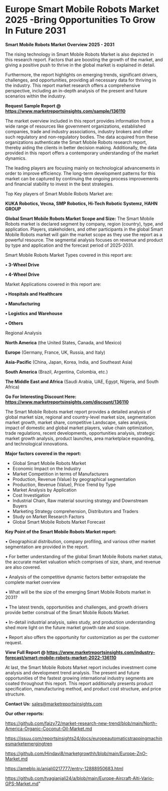 # Europe Smart Mobile Robots Market 2025 -Bring Opportunities To Grow In Future 2031

<Strong> Smart Mobile Robots Market Overview 2025 - 2031</strong>

The rising technology in Smart Mobile Robots Market is also depicted in this research report. Factors that are boosting the growth of the market, and giving a positive push to thrive in the global market is explained in detail.

Furthermore, the report highlights on emerging trends, significant drivers, challenges, and opportunities, providing all necessary data for thriving in the industry. This report market research offers a comprehensive perspective, including an in-depth analysis of the present and future scenarios within the industry.

<strong>Request Sample Report @ <a href=https://www.marketreportsinsights.com/sample/136110>https://www.marketreportsinsights.com/sample/136110</a></strong>

The market overview included in this report provides information from a wide range of resources like government organizations, established companies, trade and industry associations, industry brokers and other such regulatory and non-regulatory bodies. The data acquired from these organizations authenticate the Smart Mobile Robots research report, thereby aiding the clients in better decision making. Additionally, the data provided in this report offers a contemporary understanding of the market dynamics.

The leading players are focusing mainly on technological advancements in order to improve efficiency. The long-term development patterns for this market can be captured by continuing the ongoing process improvements and financial stability to invest in the best strategies.

Top Key players of Smart Mobile Robots Market are:

<strong>KUKA Robotics, Vecna, SMP Robotics, Hi-Tech Robotic Systemz, HAHN GROUP</strong>

<strong><b>Global Smart Mobile Robots Market Scope and Size:</b></strong>
The Smart Mobile Robots market is declared segment by company, region (country), type, and application. Players, stakeholders, and other participants in the global Smart Mobile Robots market will gain the market scope as they use the report as a powerful resource. The segmental analysis focuses on revenue and product by type and application and the forecast period of 2025-2031.

Smart Mobile Robots Market Types covered in this report are:

<strong>• 3-Wheel Drive

• 4-Wheel Drive</strong>

Market Applications covered in this report are:

<strong>• Hospitals and Healthcare

• Manufacturing

• Logistics and Warehouse

• Others</strong> 

Regional Analysis

<strong>North America</strong> (the United States, Canada, and Mexico)

<strong>Europe</strong> (Germany, France, UK, Russia, and Italy)

<strong>Asia-Pacific</strong> (China, Japan, Korea, India, and Southeast Asia)

<strong>South America</strong> (Brazil, Argentina, Colombia, etc.)

<strong>The Middle East and Africa</strong> (Saudi Arabia, UAE, Egypt, Nigeria, and South Africa)

<strong>Go For Interesting Discount Here: <a href=https://www.marketreportsinsights.com/discount/136110>https://www.marketreportsinsights.com/discount/136110</a></strong>

The Smart Mobile Robots market report provides a detailed analysis of global market size, regional and country-level market size, segmentation market growth, market share, competitive Landscape, sales analysis, impact of domestic and global market players, value chain optimization, trade regulations, recent developments, opportunities analysis, strategic market growth analysis, product launches, area marketplace expanding, and technological innovations.

<strong><b>Major factors covered in the report:</b></strong>
<ul>
  <li>Global Smart Mobile Robots Market </li>
  <li>Economic Impact on the Industry</li>
  <li>Market Competition in terms of Manufacturers</li>
  <li>Production, Revenue (Value) by geographical segmentation</li>
  <li>Production, Revenue (Value), Price Trend by Type</li>
  <li>Market Analysis by Application</li>
  <li>Cost Investigation</li>
  <li>Industrial Chain, Raw material sourcing strategy and Downstream Buyers</li>
  <li>Marketing Strategy comprehension, Distributors and Traders</li>
  <li>Study on Market Research Factors</li>
  <li>Global Smart Mobile Robots Market Forecast</li>
</ul>

<strong><b>Key Point of the Smart Mobile Robots Market report:</b></strong>

• Geographical distribution, company profiling, and various other market segmentation are provided in the report.

• For better understanding of the global Smart Mobile Robots market status, the accurate market valuation which comprises of size, share, and revenue are also covered.

• Analysis of the competitive dynamic factors better extrapolate the complete market overview

• What will be the size of the emerging Smart Mobile Robots market in 2031?

• The latest trends, opportunities and challenges, and growth drivers provide better construal of the Smart Mobile Robots Market.

• In-detail industrial analysis, sales study, and production understanding shed more light on the future market growth rate and scope.

• Report also offers the opportunity for customization as per the customer request.

<strong><b>View Full Report @ <a href=https://www.marketreportsinsights.com/industry-forecast/smart-mobile-robots-market-2022-136110>https://www.marketreportsinsights.com/industry-forecast/smart-mobile-robots-market-2022-136110</a></b></strong>


At last, the Smart Mobile Robots Market report includes investment come analysis and development trend analysis. The present and future opportunities of the fastest growing international industry segments are coated throughout this report. This report additionally presents product specification, manufacturing method, and product cost structure, and price structure.

<strong>Contact Us:</strong>
sales@marketreportsinsights.com

<strong>Our other reports:</strong>

<a href=https://github.com/faizy72/market-research-new-trend/blob/main/North-America-Organic-Coconut-Oil-Market.md>https://github.com/faizy72/market-research-new-trend/blob/main/North-America-Organic-Coconut-Oil-Market.md</a>

<a href=https://issuu.com/reportsinsights24/docs/europeautomaticstrappingmachinesmarketemergingtren>https://issuu.com/reportsinsights24/docs/europeautomaticstrappingmachinesmarketemergingtren</a>

<a href=https://github.com/Hindavi8/marketgrowthh/blob/main/Europe-ZnO-Market.md>https://github.com/Hindavi8/marketgrowthh/blob/main/Europe-ZnO-Market.md</a>

<a href=https://ameblo.jp/anjali0217777/entry-12888950683.html>https://ameblo.jp/anjali0217777/entry-12888950683.html</a>

<a href=https://github.com/tyagianjali24/a/blob/main/Europe-Aircraft-Alti-Vario-GPS-Market.md>https://github.com/tyagianjali24/a/blob/main/Europe-Aircraft-Alti-Vario-GPS-Market.md</a>"

